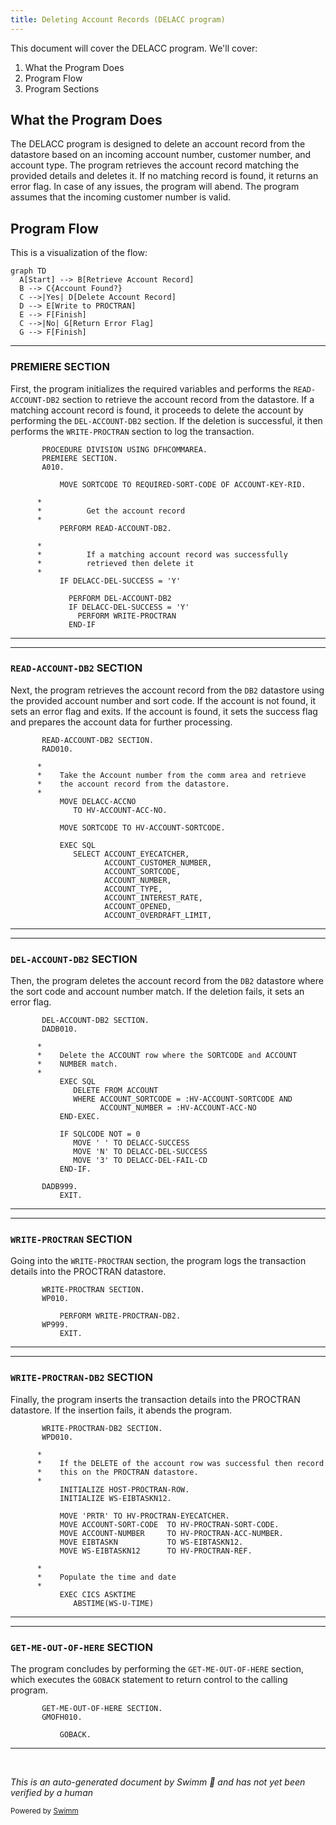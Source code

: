 ```yaml
---
title: Deleting Account Records (DELACC program)
---
```

This document will cover the DELACC program. We'll cover:

1. What the Program Does
2. Program Flow
3. Program Sections

## What the Program Does

The DELACC program is designed to delete an account record from the datastore based on an incoming account number, customer number, and account type. The program retrieves the account record matching the provided details and deletes it. If no matching record is found, it returns an error flag. In case of any issues, the program will abend. The program assumes that the incoming customer number is valid.

## Program Flow

This is a visualization of the flow:

```mermaid
graph TD
  A[Start] --> B[Retrieve Account Record]
  B --> C{Account Found?}
  C -->|Yes| D[Delete Account Record]
  D --> E[Write to PROCTRAN]
  E --> F[Finish]
  C -->|No| G[Return Error Flag]
  G --> F[Finish]
```

<SwmSnippet path="/src/base/cobol_src/DELACC.cbl" line="203">

---

### PREMIERE SECTION

First, the program initializes the required variables and performs the <SwmToken path="src/base/cobol_src/DELACC.cbl" pos="212:3:7" line-data="           PERFORM READ-ACCOUNT-DB2.">`READ-ACCOUNT-DB2`</SwmToken> section to retrieve the account record from the datastore. If a matching account record is found, it proceeds to delete the account by performing the <SwmToken path="src/base/cobol_src/DELACC.cbl" pos="220:3:7" line-data="             PERFORM DEL-ACCOUNT-DB2">`DEL-ACCOUNT-DB2`</SwmToken> section. If the deletion is successful, it then performs the <SwmToken path="src/base/cobol_src/DELACC.cbl" pos="222:3:5" line-data="               PERFORM WRITE-PROCTRAN">`WRITE-PROCTRAN`</SwmToken> section to log the transaction.

```cobol
       PROCEDURE DIVISION USING DFHCOMMAREA.
       PREMIERE SECTION.
       A010.

           MOVE SORTCODE TO REQUIRED-SORT-CODE OF ACCOUNT-KEY-RID.

      *
      *          Get the account record
      *
           PERFORM READ-ACCOUNT-DB2.

      *
      *          If a matching account record was successfully
      *          retrieved then delete it
      *
           IF DELACC-DEL-SUCCESS = 'Y'

             PERFORM DEL-ACCOUNT-DB2
             IF DELACC-DEL-SUCCESS = 'Y'
               PERFORM WRITE-PROCTRAN
             END-IF
```

---

</SwmSnippet>

<SwmSnippet path="/src/base/cobol_src/DELACC.cbl" line="236">

---

### <SwmToken path="src/base/cobol_src/DELACC.cbl" pos="236:1:5" line-data="       READ-ACCOUNT-DB2 SECTION.">`READ-ACCOUNT-DB2`</SwmToken> SECTION

Next, the program retrieves the account record from the <SwmToken path="src/base/cobol_src/DELACC.cbl" pos="236:5:5" line-data="       READ-ACCOUNT-DB2 SECTION.">`DB2`</SwmToken> datastore using the provided account number and sort code. If the account is not found, it sets an error flag and exits. If the account is found, it sets the success flag and prepares the account data for further processing.

```cobol
       READ-ACCOUNT-DB2 SECTION.
       RAD010.

      *
      *    Take the Account number from the comm area and retrieve
      *    the account record from the datastore.
      *
           MOVE DELACC-ACCNO
              TO HV-ACCOUNT-ACC-NO.

           MOVE SORTCODE TO HV-ACCOUNT-SORTCODE.

           EXEC SQL
              SELECT ACCOUNT_EYECATCHER,
                     ACCOUNT_CUSTOMER_NUMBER,
                     ACCOUNT_SORTCODE,
                     ACCOUNT_NUMBER,
                     ACCOUNT_TYPE,
                     ACCOUNT_INTEREST_RATE,
                     ACCOUNT_OPENED,
                     ACCOUNT_OVERDRAFT_LIMIT,
```

---

</SwmSnippet>

<SwmSnippet path="/src/base/cobol_src/DELACC.cbl" line="431">

---

### <SwmToken path="src/base/cobol_src/DELACC.cbl" pos="431:1:5" line-data="       DEL-ACCOUNT-DB2 SECTION.">`DEL-ACCOUNT-DB2`</SwmToken> SECTION

Then, the program deletes the account record from the <SwmToken path="src/base/cobol_src/DELACC.cbl" pos="431:5:5" line-data="       DEL-ACCOUNT-DB2 SECTION.">`DB2`</SwmToken> datastore where the sort code and account number match. If the deletion fails, it sets an error flag.

```cobol
       DEL-ACCOUNT-DB2 SECTION.
       DADB010.

      *
      *    Delete the ACCOUNT row where the SORTCODE and ACCOUNT
      *    NUMBER match.
      *
           EXEC SQL
              DELETE FROM ACCOUNT
              WHERE ACCOUNT_SORTCODE = :HV-ACCOUNT-SORTCODE AND
                    ACCOUNT_NUMBER = :HV-ACCOUNT-ACC-NO
           END-EXEC.

           IF SQLCODE NOT = 0
              MOVE ' ' TO DELACC-SUCCESS
              MOVE 'N' TO DELACC-DEL-SUCCESS
              MOVE '3' TO DELACC-DEL-FAIL-CD
           END-IF.

       DADB999.
           EXIT.
```

---

</SwmSnippet>

<SwmSnippet path="/src/base/cobol_src/DELACC.cbl" line="454">

---

### <SwmToken path="src/base/cobol_src/DELACC.cbl" pos="454:1:3" line-data="       WRITE-PROCTRAN SECTION.">`WRITE-PROCTRAN`</SwmToken> SECTION

Going into the <SwmToken path="src/base/cobol_src/DELACC.cbl" pos="454:1:3" line-data="       WRITE-PROCTRAN SECTION.">`WRITE-PROCTRAN`</SwmToken> section, the program logs the transaction details into the PROCTRAN datastore.

```cobol
       WRITE-PROCTRAN SECTION.
       WP010.

           PERFORM WRITE-PROCTRAN-DB2.
       WP999.
           EXIT.
```

---

</SwmSnippet>

<SwmSnippet path="/src/base/cobol_src/DELACC.cbl" line="462">

---

### <SwmToken path="src/base/cobol_src/DELACC.cbl" pos="462:1:5" line-data="       WRITE-PROCTRAN-DB2 SECTION.">`WRITE-PROCTRAN-DB2`</SwmToken> SECTION

Finally, the program inserts the transaction details into the PROCTRAN datastore. If the insertion fails, it abends the program.

```cobol
       WRITE-PROCTRAN-DB2 SECTION.
       WPD010.

      *
      *    If the DELETE of the account row was successful then record
      *    this on the PROCTRAN datastore.
      *
           INITIALIZE HOST-PROCTRAN-ROW.
           INITIALIZE WS-EIBTASKN12.

           MOVE 'PRTR' TO HV-PROCTRAN-EYECATCHER.
           MOVE ACCOUNT-SORT-CODE  TO HV-PROCTRAN-SORT-CODE.
           MOVE ACCOUNT-NUMBER     TO HV-PROCTRAN-ACC-NUMBER.
           MOVE EIBTASKN           TO WS-EIBTASKN12.
           MOVE WS-EIBTASKN12      TO HV-PROCTRAN-REF.

      *
      *    Populate the time and date
      *
           EXEC CICS ASKTIME
              ABSTIME(WS-U-TIME)
```

---

</SwmSnippet>

<SwmSnippet path="/src/base/cobol_src/DELACC.cbl" line="625">

---

### <SwmToken path="src/base/cobol_src/DELACC.cbl" pos="625:1:9" line-data="       GET-ME-OUT-OF-HERE SECTION.">`GET-ME-OUT-OF-HERE`</SwmToken> SECTION

The program concludes by performing the <SwmToken path="src/base/cobol_src/DELACC.cbl" pos="625:1:9" line-data="       GET-ME-OUT-OF-HERE SECTION.">`GET-ME-OUT-OF-HERE`</SwmToken> section, which executes the <SwmToken path="src/base/cobol_src/DELACC.cbl" pos="628:1:1" line-data="           GOBACK.">`GOBACK`</SwmToken> statement to return control to the calling program.

```cobol
       GET-ME-OUT-OF-HERE SECTION.
       GMOFH010.

           GOBACK.

```

---

</SwmSnippet>

&nbsp;

*This is an auto-generated document by Swimm 🌊 and has not yet been verified by a human*

<SwmMeta version="3.0.0" repo-id="Z2l0aHViJTNBJTNBY2ljcy1iYW5raW5nLXNhbXBsZS1hcHBsaWNhdGlvbi1jYnNhLUlCTS1EZW1vLUdQVCUzQSUzQVN3aW1tLURlbW8=" repo-name="cics-banking-sample-application-cbsa-IBM-Demo-GPT"><sup>Powered by [Swimm](/)</sup></SwmMeta>
